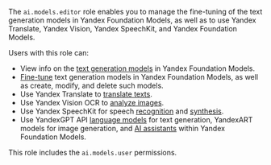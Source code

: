 The `ai.models.editor` role enables you to manage the fine-tuning of the text generation models in Yandex Foundation Models, as well as to use Yandex Translate, Yandex Vision, Yandex SpeechKit, and Yandex Foundation Models.

Users with this role can:
* View info on the [text generation models](../../../ai-studio/concepts/generation/models.md) in Yandex Foundation Models.
* [Fine-tune](../../../ai-studio/concepts/tuning/index.md#fm-tuning) text generation models in Yandex Foundation Models, as well as create, modify, and delete such models.
* Use Yandex Translate to [translate texts](../../../translate/quickstart.md).
* Use Yandex Vision OCR to [analyze images](../../../vision/concepts/ocr/index.md).
* Use Yandex SpeechKit for speech [recognition](../../../speechkit/stt/index.md) and [synthesis](../../../speechkit/tts/index.md).
* Use YandexGPT API [language models](../../../ai-studio/concepts/generation/index.md) for text generation, YandexART models for image generation, and [AI assistants](../../../ai-studio/concepts/assistant/index.md) within Yandex Foundation Models.

This role includes the `ai.models.user` permissions.
